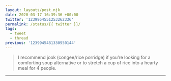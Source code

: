 ```yaml
---
layout: layouts/post.njk
date: 2020-03-17 16:39:36 +00:00
twitter: '1239954551253262336'
permalink: /status/{{ twitter }}/
tags: 
  - tweet
  - thread
previous: '1239945481330950144'
---
```


> I recommend jook (congee/rice porridge) if you’re looking for a comforting soup alternative or to stretch a cup of rice into a hearty meal for 4 people.

---
